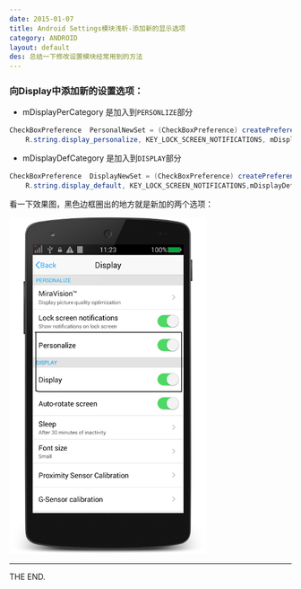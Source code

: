 ```yaml
---
date: 2015-01-07
title: Android Settings模块浅析-添加新的显示选项
category: ANDROID
layout: default
des: 总结一下修改设置模块经常用到的方法
---
```


### 向Display中添加新的设置选项：

- mDisplayPerCategory 是加入到`PERSONLIZE`部分

```java
CheckBoxPreference  PersonalNewSet = (CheckBoxPreference) createPreference(TYPE_CHECKBOX,
    R.string.display_personalize, KEY_LOCK_SCREEN_NOTIFICATIONS, mDisplayPerCategory);
```

- mDisplayDefCategory 是加入到`DISPLAY`部分

```java
CheckBoxPreference  DisplayNewSet = (CheckBoxPreference) createPreference(TYPE_CHECKBOX,
    R.string.display_default, KEY_LOCK_SCREEN_NOTIFICATIONS,mDisplayDefCategory);
```

<!--more-->
看一下效果图，黑色边框圈出的地方就是新加的两个选项：

![07_SettingsDisplay](/src/imgs/1501/07_SettingsDisplay.png)

- - -
THE END.
